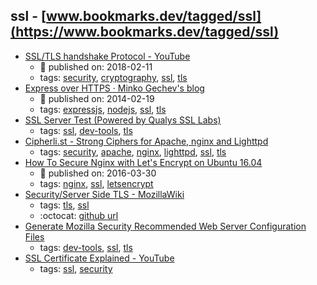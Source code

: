 ssl - [www.bookmarks.dev/tagged/ssl](https://www.bookmarks.dev/tagged/ssl) 
---
* [SSL/TLS  handshake Protocol - YouTube](https://www.youtube.com/watch?v=sEkw8ZcxtFk&list=PLSNNzog5eydtwsdT__t5WtRgvpfMzpTc7&index=5)
    * :calendar: published on: 2018-02-11
    * tags: [security](../tags/security.md), [cryptography](../tags/cryptography.md), [ssl](../tags/ssl.md), [tls](../tags/tls.md)
* [Express over HTTPS · Minko Gechev's blog](http://blog.mgechev.com/2014/02/19/create-https-tls-ssl-application-with-express-nodejs/)
    * :calendar: published on: 2014-02-19
    * tags: [expressjs](../tags/expressjs.md), [nodejs](../tags/nodejs.md), [ssl](../tags/ssl.md), [tls](../tags/tls.md)
* [SSL Server Test (Powered by Qualys SSL Labs)](https://www.ssllabs.com/ssltest/analyze.html)
    * tags: [ssl](../tags/ssl.md), [dev-tools](../tags/dev-tools.md), [tls](../tags/tls.md)
* [Cipherli.st - Strong Ciphers for Apache, nginx and Lighttpd](https://cipherli.st/)
    * tags: [security](../tags/security.md), [apache](../tags/apache.md), [nginx](../tags/nginx.md), [lighttpd](../tags/lighttpd.md), [ssl](../tags/ssl.md), [tls](../tags/tls.md)
* [How To Secure Nginx with Let's Encrypt on Ubuntu 16.04](https://www.digitalocean.com/community/tutorials/how-to-secure-nginx-with-let-s-encrypt-on-ubuntu-16-04)
    * :calendar: published on: 2016-03-30
    * tags: [nginx](../tags/nginx.md), [ssl](../tags/ssl.md), [letsencrypt](../tags/letsencrypt.md)
* [Security/Server Side TLS - MozillaWiki](https://wiki.mozilla.org/Security/Server_Side_TLS)
    * tags: [tls](../tags/tls.md), [ssl](../tags/ssl.md)
    * :octocat: [github url](https://github.com/mozilla/server-side-tls)
* [Generate Mozilla Security Recommended Web Server Configuration Files](https://mozilla.github.io/server-side-tls/ssl-config-generator/)
    * tags: [dev-tools](../tags/dev-tools.md), [ssl](../tags/ssl.md), [tls](../tags/tls.md)
* [SSL Certificate Explained - YouTube](https://youtu.be/SJJmoDZ3il8)
    * tags: [ssl](../tags/ssl.md), [security](../tags/security.md)
